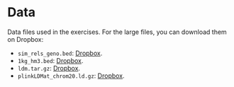 # Data

Data files used in the exercises. 
For the large files, you can download them on Dropbox:

* `sim_rels_geno.bed`: [Dropbox](https://www.dropbox.com/s/umubc70efejitlb/sim_rels_geno.bed?dl=0).
* `1kg_hm3.bed`: [Dropbox](https://www.dropbox.com/s/vzb0x710z3z1cmb/1kg_hm3.bed?dl=0).
* `ldm.tar.gz`: [Dropbox](https://www.dropbox.com/s/em3cdrn5kilv8ay/ldm.tar.gz?dl=0).
* `plinkLDMat_chrom20.ld.gz`: [Dropbox](https://www.dropbox.com/s/fiwpb8bh30kec0b/plinkLDMat_chrom20.ld.gz?dl=0).

